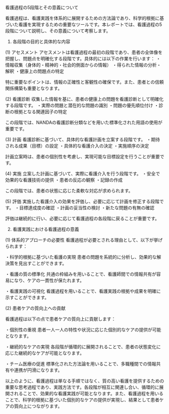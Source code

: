 看護過程の5段階とその意義について

看護過程は、看護実践を体系的に展開するための方法論であり、科学的根拠に基づいた看護を実現するための重要なツールです。本レポートでは、看護過程の5段階について説明し、その意義について考察します。

1. 各段階の目的と具体的な内容

(1) アセスメント
アセスメントは看護過程の最初の段階であり、患者の全体像を把握し、問題点を明確化する段階です。具体的には以下の作業を行います：
・情報収集（身体的・精神的・社会的側面からの情報）
・得られた情報の分析・解釈
・健康上の問題点の特定

特に重要なポイントは、情報の正確性と客観性の確保です。また、患者との信頼関係構築も重要となります。

(2) 看護診断
収集した情報を基に、患者の健康上の問題を看護診断として明確化する段階です。
・実際の問題と潜在的な問題の識別
・問題の優先順位付け
・診断の根拠となる関連因子の特定

この段階では、NANDAの看護診断分類などを用いた標準化された用語の使用が重要です。

(3) 計画
看護診断に基づいて、具体的な看護計画を立案する段階です。
・期待される成果（目標）の設定
・具体的な看護介入の決定
・実施順序の決定

計画立案時は、患者の個別性を考慮し、実現可能な目標設定を行うことが重要です。

(4) 実施
立案した計画に基づいて、実際に看護介入を行う段階です。
・安全で効果的な看護技術の提供
・患者の反応の観察
・記録の作成

この段階では、患者の状態に応じた柔軟な対応が求められます。

(5) 評価
実施した看護介入の効果を評価し、必要に応じて計画を修正する段階です。
・目標達成度の確認
・計画の妥当性の検討
・新たな問題の有無の確認

評価は継続的に行い、必要に応じて看護過程の各段階に戻ることが重要です。

2. 看護実践における看護過程の意義

(1) 体系的アプローチの必要性
看護過程が必要とされる理由として、以下が挙げられます：

・科学的根拠に基づいた看護の実現
患者の問題を系統的に分析し、効果的な解決策を見出すことができます。

・看護の質の標準化
共通の枠組みを用いることで、看護師間での情報共有が容易になり、ケアの一貫性が保たれます。

・看護実践の可視化
看護過程を用いることで、看護実践の根拠や成果を明確に示すことができます。

(2) 患者ケアの質向上への貢献

看護過程は以下の点で患者ケアの質向上に貢献します：

・個別性の重視
患者一人一人の特性や状況に応じた個別的なケアの提供が可能となります。

・継続的なケアの実現
各段階が循環的に展開されることで、患者の状態変化に応じた継続的なケアが可能となります。

・チーム医療の促進
標準化された方法論を用いることで、多職種間での情報共有や連携が円滑になります。

以上のように、看護過程は単なる手順ではなく、質の高い看護を提供するための重要な思考過程であり、実践方法です。各段階が相互に関連し合い、循環的に展開されることで、効果的な看護実践が可能となります。また、看護過程を用いることで、科学的根拠に基づいた個別的なケアの提供が実現し、結果として患者ケアの質向上につながります。